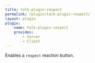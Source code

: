 ```yaml
---
title: talk-plugin-respect
permalink: /plugin/talk-plugin-respect/
layout: plugin
plugin:
    name: talk-plugin-respect
    provides:
        - Server
        - Client
---
```


Enables a `respect` reaction button.